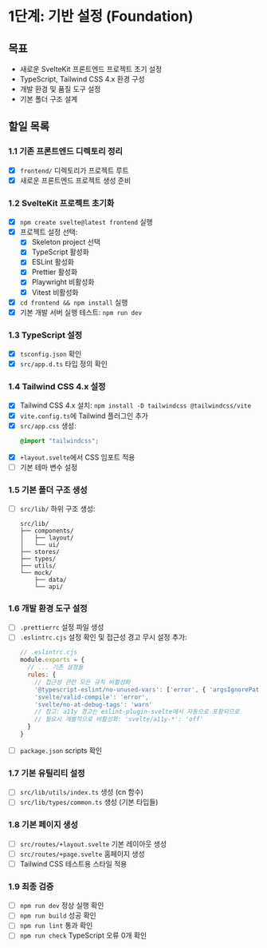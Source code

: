 # 1단계: 기반 설정 (Foundation)

## 목표
- 새로운 SvelteKit 프론트엔드 프로젝트 초기 설정
- TypeScript, Tailwind CSS 4.x 환경 구성
- 개발 환경 및 품질 도구 설정
- 기본 폴더 구조 설계

## 할일 목록

### 1.1 기존 프론트엔드 디렉토리 정리
- [x] `frontend/` 디렉토리가 프로젝트 루트
- [x] 새로운 프론트엔드 프로젝트 생성 준비

### 1.2 SvelteKit 프로젝트 초기화
- [x] `npm create svelte@latest frontend` 실행
- [x] 프로젝트 설정 선택:
  - [x] Skeleton project 선택
  - [x] TypeScript 활성화
  - [x] ESLint 활성화
  - [x] Prettier 활성화
  - [x] Playwright 비활성화
  - [x] Vitest 비활성화
- [x] `cd frontend && npm install` 실행
- [x] 기본 개발 서버 실행 테스트: `npm run dev`

### 1.3 TypeScript 설정
- [x] `tsconfig.json` 확인
- [x] `src/app.d.ts` 타입 정의 확인

### 1.4 Tailwind CSS 4.x 설정
- [x] Tailwind CSS 4.x 설치: `npm install -D tailwindcss @tailwindcss/vite`
- [x] `vite.config.ts`에 Tailwind 플러그인 추가
- [x] `src/app.css` 생성:
  ```css
  @import "tailwindcss";
  ```
- [x] `+layout.svelte`에서 CSS 임포트 적용
- [ ] 기본 테마 변수 설정

### 1.5 기본 폴더 구조 생성
- [ ] `src/lib/` 하위 구조 생성:
  ```
  src/lib/
  ├── components/
  │   ├── layout/
  │   └── ui/
  ├── stores/
  ├── types/
  ├── utils/
  └── mock/
      ├── data/
      └── api/
  ```

### 1.6 개발 환경 도구 설정
- [ ] `.prettierrc` 설정 파일 생성
- [ ] `.eslintrc.cjs` 설정 확인 및 접근성 경고 무시 설정 추가:
  ```javascript
  // .eslintrc.cjs
  module.exports = {
    // ... 기존 설정들
    rules: {
      // 접근성 관련 모든 규칙 비활성화
      '@typescript-eslint/no-unused-vars': ['error', { 'argsIgnorePattern': '^_' }],
      'svelte/valid-compile': 'error',
      'svelte/no-at-debug-tags': 'warn'
      // 참고: a11y 경고는 eslint-plugin-svelte에서 자동으로 포함되므로
      // 필요시 개별적으로 비활성화: 'svelte/a11y-*': 'off'
    }
  }
  ```
- [ ] `package.json` scripts 확인

### 1.7 기본 유틸리티 설정
- [ ] `src/lib/utils/index.ts` 생성 (cn 함수)
- [ ] `src/lib/types/common.ts` 생성 (기본 타입들)

### 1.8 기본 페이지 생성
- [ ] `src/routes/+layout.svelte` 기본 레이아웃 생성
- [ ] `src/routes/+page.svelte` 홈페이지 생성
- [ ] Tailwind CSS 테스트용 스타일 적용

### 1.9 최종 검증
- [ ] `npm run dev` 정상 실행 확인
- [ ] `npm run build` 성공 확인
- [ ] `npm run lint` 통과 확인
- [ ] `npm run check` TypeScript 오류 0개 확인